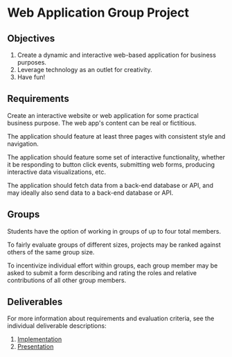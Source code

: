 # Web Application Group Project

## Objectives

  1. Create a dynamic and interactive web-based application for business purposes.
  3. Leverage technology as an outlet for creativity.
  4. Have fun!

## Requirements

Create an interactive website or web application for some practical business purpose. The web app's content can be real or fictitious.

The application should feature at least three pages with consistent style and navigation.

The application should feature some set of interactive functionality, whether it be responding to button click events, submitting web forms, producing interactive data visualizations, etc.

The application should fetch data from a back-end database or API, and may ideally also send data to a back-end database or API.

## Groups

Students have the option of working in groups of up to four total members.

To fairly evaluate groups of different sizes, projects may be ranked against others of the same group size.

To incentivize individual effort within groups, each group member may be asked to submit a form describing and rating the roles and relative contributions of all other group members.

## Deliverables

For more information about requirements and evaluation criteria, see the individual deliverable descriptions:

  1. [Implementation](implementation.md)
  2. [Presentation](demo.md)
